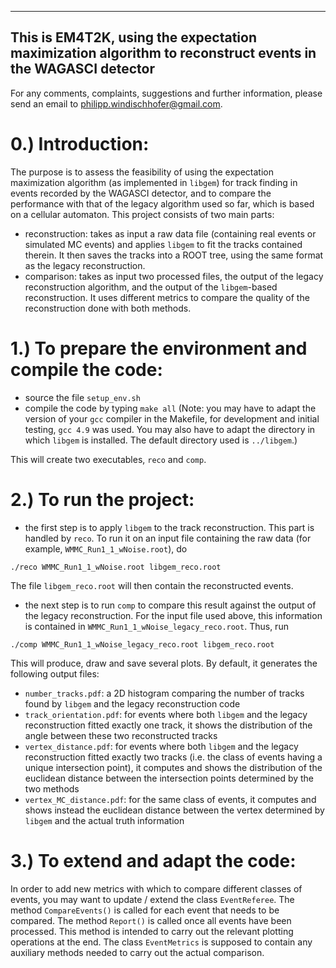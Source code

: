 ------------------------------------------------------------------------------------------------------------
 This is EM4T2K, using the expectation maximization algorithm to reconstruct events in the WAGASCI detector
------------------------------------------------------------------------------------------------------------

For any comments, complaints, suggestions and further information, please send an email to philipp.windischhofer@gmail.com.

# 0.) Introduction:
The purpose is to assess the feasibility of using the expectation maximization algorithm (as implemented in `libgem`) for track finding in events recorded by the WAGASCI detector, and to compare the performance with that of the legacy algorithm used so far, which is based on a cellular automaton. This project consists of two main parts:

- reconstruction: takes as input a raw data file (containing real events or simulated MC events) and applies `libgem` to fit the tracks contained therein. It then saves the tracks into a ROOT tree, using the same format as the legacy reconstruction.
- comparison: takes as input two processed files, the output of the legacy reconstruction algorithm, and the output of the `libgem`-based reconstruction. It uses different metrics to compare the quality of the reconstruction done with both methods.

# 1.) To prepare the environment and compile the code:

- source the file `setup_env.sh`
- compile the code by typing `make all` (Note: you may have to adapt the version of your `gcc` compiler in the Makefile, for development and initial testing, `gcc 4.9` was used. You may also have to adapt the directory in which `libgem` is installed. The default directory used is `../libgem`.)

This will create two executables, `reco` and `comp`.

# 2.) To run the project:

- the first step is to apply `libgem` to the track reconstruction. This part is handled by `reco`. To run it on an input file containing the raw data (for example, `WMMC_Run1_1_wNoise.root`), do
```
./reco WMMC_Run1_1_wNoise.root libgem_reco.root
```
The file `libgem_reco.root` will then contain the reconstructed events.

- the next step is to run `comp` to compare this result against the output of the legacy reconstruction. For the input file used above, this information is contained in `WMMC_Run1_1_wNoise_legacy_reco.root`. Thus, run
```
./comp WMMC_Run1_1_wNoise_legacy_reco.root libgem_reco.root 
```
This will produce, draw and save several plots. By default, it generates the following output files:

- `number_tracks.pdf`: a 2D histogram comparing the number of tracks found by `libgem` and the legacy reconstruction code
- `track_orientation.pdf`: for events where both `libgem` and the legacy reconstruction fitted exactly one track, it shows the distribution of the angle between these two reconstructed tracks
- `vertex_distance.pdf`: for events where both `libgem` and the legacy reconstruction fitted exactly two tracks (i.e. the class of events having a unique intersection point), it computes and shows the distribution of the euclidean distance between the intersection points determined by the two methods
- `vertex_MC_distance.pdf`: for the same class of events, it computes and shows instead the euclidean distance between the vertex determined by `libgem` and the actual truth information

# 3.) To extend and adapt the code:

In order to add new metrics with which to compare different classes of events, you may want to update / extend the class `EventReferee`. The method `CompareEvents()` is called for each event that needs to be compared. The method `Report()` is called once all events have been processed. This method is intended to carry out the relevant plotting operations at the end. The class `EventMetrics` is supposed to contain any auxiliary methods needed to carry out the actual comparison.